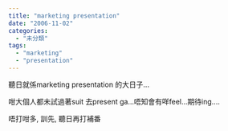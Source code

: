 ```yaml
---
title: "marketing presentation"
date: "2006-11-02"
categories: 
  - "未分類"
tags: 
  - "marketing"
  - "presentation"
---
```


聽日就係marketing presentation 的大日子...

咁大個人都未試過著suit 去present ga...唔知會有咩feel...期待ing....

唔打咁多, 訓先, 聽日再打補番
